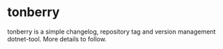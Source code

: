 # tonberry

tonberry is a simple changelog, repository tag and version management dotnet-tool. More details to follow.